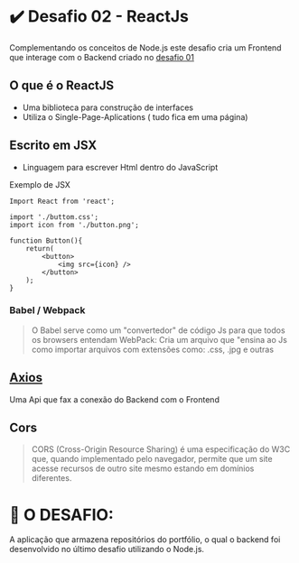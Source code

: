 #  :heavy_check_mark: Desafio 02 - ReactJs 

Complementando os conceitos de Node.js este desafio cria um Frontend que interage com o Backend criado no [desafio 01](https://github.com/VictorCmelo/desafio_node01)

## O que é o ReactJS

- Uma biblioteca para construção de interfaces
- Utiliza o Single-Page-Aplications ( tudo fica em uma página)

## Escrito em JSX 

- Linguagem para escrever Html dentro do JavaScript

Exemplo de JSX

```
Import React from 'react';

import './buttom.css';
import icon from './button.png';

function Button(){
	return(
		<button>
			<img src={icon} />
		</button>
	);
}
```

### Babel / Webpack

> O Babel serve como um "convertedor" de código Js para que todos os browsers entendam 
> WebPack: Cria um arquivo que "ensina ao Js como importar arquivos com extensões como: .css, .jpg e outras

## [Axios](https://github.com/axios/axios) 

Uma Api que fax a  conexão do Backend com o Frontend 

## Cors 

> CORS (Cross-Origin Resource Sharing) é uma especificação do W3C que, quando implementado pelo navegador, permite que um site acesse recursos de outro site mesmo estando em domínios diferentes.


#  :pushpin: O DESAFIO: 
A aplicação que armazena repositórios do portfólio, o qual o backend foi  desenvolvido  no último desafio utilizando o Node.js.

